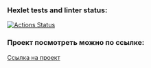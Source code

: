### Hexlet tests and linter status:

[![Actions Status](https://github.com/Nikolos-S/layout-designer-project-lvl1/actions/workflows/hexlet-check.yml/badge.svg)](https://github.com/Nikolos-S/layout-designer-project-lvl1/actions)

### Проект посмотреть можно по ссылке:

[Ссылка на проект](cognitive-distortions-nikolos-s.surge.sh)
